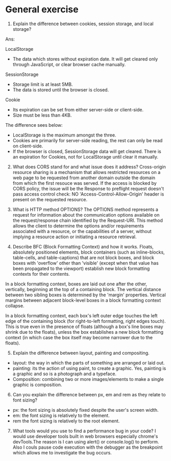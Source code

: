 # General exercise
1. Explain the difference between cookies, session storage, and local storage?

Ans: 

LocalStorage
- The data which stores without expiration date. It will get cleared only through JavaScript, or clear browser cache manually.

SessionStorage
- Storage limit is at least 5MB.
- The data is stored until the browser is closed.

Cookie
- Its expiration can be set from either server-side or client-side.
- Size must be less than 4KB.

The difference sees below:
- LocalStorage is the maximum amongst the three.
- Cookies are primarily for server-side reading, the rest can only be read on client-side.
- If the browser is closed, SessionStorage data will get cleared.
There is an expiration for Cookies, not for LocalStorage until clear it manually.

2. What does CORS stand for and what issue does it address?
Cross-origin resource sharing is a mechanism that allows restricted resources on a web page to be requested from another domain outside the domain from which the first resouce was served.
If the access is blocked by CORS policy, the issue will be the Response to preflight request doesn't pass access control check: NO 'Access-Control-Allow-Origin' header is present on the requested resource.

3. What is HTTP method OPTIONS?
The OPTIONS method represents a request for information about the communication options available on the request/response chain identified by the Request-URI. This method allows the client to determine the options and/or requirements associated with a resource, or the capabilities of a server, without implying a resource action or initiating a resource retrieval.

4. Describe BFC (Block Formatting Context) and how it works.
Floats, absolutely positioned elements, block containers (such as inline-blocks, table-cells, and table-captions) that are not block boxes, and block boxes with 'overflow' other than 'visible' (except when that value has been propagated to the viewport) establish new block formatting contexts for their contents.

In a block formatting context, boxes are laid out one after the other, vertically, beginning at the top of a containing block. The vertical distance between two sibling boxes is determined by the 'margin' properties. Vertical margins between adjacent block-level boxes in a block formatting context collapse.

In a block formatting context, each box's left outer edge touches the left edge of the containing block (for right-to-left formatting, right edges touch). This is true even in the presence of floats (although a box's line boxes may shrink due to the floats), unless the box establishes a new block formatting context (in which case the box itself may become narrower due to the floats).

5. Explain the difference between layout, painting and compositing.
- layout: the way in which the parts of something are arranged or laid out.
- painting:  its the action of using paint, to create a graphic. Yes, painting is a graphic and so is a photograph and a typeface.
- Composition: combining two or more images/elements to make a single graphic is composition.

6. Can you explain the difference between px, em and rem as they relate to font sizing?
- px: the font sizing is absolutely fixed despite the user's screen width.
- em: the font sizing is relatively to the element.
- rem the font sizing is relatively to the root element.

7. What tools would you use to find a performance bug in your code?
I would use developer tools built in web browsers especially chrome's devTools.The reason is I can using alert() or console.log() to perform. Also I couls pause code execution with the debugger as the breakpoint which allows me to investigate the bug occurs.

